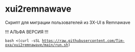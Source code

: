 # xui2remnawave
Скрипт для миграции пользователей из 3X-UI в Remnawave

!!! АЛЬФА ВЕРСИЯ !!!

<code>bash <(curl -sSL https://raw.githubusercontent.com/Tim-oxa/xui2remnawave/main/run.sh)</code>
